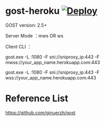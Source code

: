 # gost-heroku  [![Deploy](https://www.herokucdn.com/deploy/button.png)](https://heroku.com/deploy)

GOST version: 2.5+

Server Mode ：mws OR ws

Client CLI ：

gost.exe -L :1080 -F sni://sniproxy_ip:443 -F mwss://your_app_name.herokuapp.com:443

gost.exe -L :1080 -F sni://sniproxy_ip:443 -F wss://your_app_name.herokuapp.com:443

# Reference List

https://github.com/ginuerzh/gost
